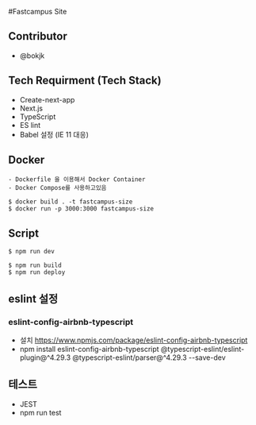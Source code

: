 #Fastcampus Site
## Contributor
- @bokjk

## Tech Requirment (Tech Stack)
- Create-next-app
- Next.js
- TypeScript
- ES lint
- Babel 설정 (IE 11 대응)

## Docker
```
- Dockerfile 을 이용해서 Docker Container
- Docker Compose를 사용하고있음
```

```
$ docker build . -t fastcampus-size
$ docker run -p 3000:3000 fastcampus-size
```

## Script
```
$ npm run dev
```

```
$ npm run build
$ npm run deploy
```


## eslint 설정
### eslint-config-airbnb-typescript 
- 설치 https://www.npmjs.com/package/eslint-config-airbnb-typescript
- npm install eslint-config-airbnb-typescript @typescript-eslint/eslint-plugin@^4.29.3 @typescript-eslint/parser@^4.29.3 --save-dev


## 테스트
- JEST
- npm run test
